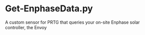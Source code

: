 # Get-EnphaseData.py
A custom sensor for PRTG that queries your on-site Enphase solar controller, the Envoy
